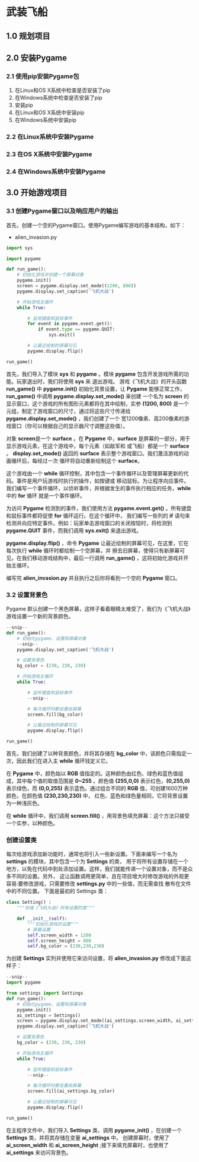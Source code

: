# 武装飞船
## 1.0 规划项目

## 2.0 安装Pygame
### 2.1 使用pip安装Pygame包
1. 在Linux和OS X系统中检查是否安装了pip
2. 在Windows系统中检查是否安装了pip
3. 安装pip
4. 在Linux和OS X系统中安装pip
5. 在Windows系统中安装pip

### 2.2 在Linux系统中安装Pygame
### 2.3 在OS X系统中安装Pygame
### 2.4 在Windows系统中安装Pygame

## 3.0 开始游戏项目
### 3.1 创建Pygame窗口以及响应用户的输出
首先，创建一个空的Pygame窗口。使用Pygame编写游戏的基本结构，如下：
- alien_invasion.py
```python
import sys

import pygame

def run_game():
    # 初始化游戏并创建一个屏幕对象
    pygame.init()
    screen = pygame.display.set_mode((1200, 800))
    pygame.display.set_caption('飞机大战')

    # 开始游戏主循环
    while True:

        # 监视键盘和鼠标事件
        for event in pygame.event.get():
            if event.type == pygame.QUIT:
                sys.exit()

        # 让最近绘制的屏幕可见
        pygame.display.flip()

run_game()

```
首先，我们导入了模块 **sys** 和 **pygame** 。模块 **pygame** 包含开发游戏所需的功能。玩家退出时，我们将使用 **sys** 来
退出游戏。
游戏《飞机大战》的开头函数 **run_game()** 中 **pygame.init()** 初始化背景设置，让 **Pygame** 能够正常工作，**run_game()** 中调用
**pygame.display.set_mode()** 来创建 一个名为 **screen** 的显示窗口，这个游戏的所有图形元素都将在其中绘制，实参
**(1200, 800)** 是一个元组，制定了游戏窗口的尺寸，通过将这些尺寸传递给 **pygame.display.set_mode()** ，我们创建了一个
宽1200像素、高200像素的游戏窗口（你可以根据自己的显示器尺寸调整这些值）。

对象 **screen**是一个 **surface** 。在 **Pygame** 中，**surface** 是屏幕的一部分，用于显示游戏元素，在这个游戏中，每个元素（如敌军和
或飞船）都是一个 **surface** 。 **display.set_mode()** 返回的 **surface** 表示整个游戏窗口。我们激活游戏的动画循环后，每经过一次
循环将自动重新绘制这个 **surface**。

这个游戏由一个 **while** 循环控制，其中包含一个事件循环以及管理屏幕更新的代码。事件是用户玩游戏时执行的操作，如按键或
移动鼠标。为让程序向应事件。我们编写一个事件循环，以侦听事件，并根据发生的事件执行相应的任务，**while** 中的 **for** 循环
就是一个事件循环。

为访问 **Pygame** 检测到的事件，我们使用方法 **pygame.event.get()** 。所有键盘和鼠标事件都将促使 **for** 循环运行。在这个循环中，
我们编写一些列的 **if** 语句来检测并向应特定事件。例如：玩家单击游戏窗口的关闭按钮时，将检测到 **pygame.QUIT** 事件，而我们调用
**sys.exit()** 来退出游戏。

**pygame.display.flip()** ，命令 **Pygame** 让最近绘制的屏幕可见，在这里，它在每次执行 **while** 循环时都绘制一个空屏幕，并
擦去旧屏幕，使得只有新屏幕可见。在我们移动游戏结构中，最后一行调用 **run_game()** ，这将初始化游戏并开始主循环。

编写完 **alien_invasion.py** 并且执行之后你将看到一个空的 **Pygame** 窗口。

### 3.2 设置背景色
Pygame 默认创建一个黑色屏幕，这样子看着眼睛太难受了，我们为《飞机大战》游戏设置一个新的背景颜色。
```python
--snip--
def run_game():
    # 初始化pygame、设置和屏幕对象
    --snip--
    pygame.display.set_caption('飞机大战')

    # 设置背景色
    bg_color = (230, 230, 230)

    # 开始游戏主循环
    while True:

        # 监听键盘和鼠标事件
        --snip--

        # 每次循环时都会重绘屏幕
        screen.fill(bg_color)

        # 让最近绘制的屏幕可见
        pygame.display.flip()

run_game()
```
首先，我们创建了以种背景颜色，并将其存储在 **bg_color** 中，该颜色只需指定一次，因此我们在进入主 **while** 循环钱定义它。

在 **Pygame** 中，颜色始以 **RGB** 值指定的。这种颜色由红色、绿色和蓝色值组成，其中每个值的取值范围是 **0~255** 。颜色值 **(255,0,0)**
表示红色，**(0,255,0)** 表示绿色，而 **(0,0,255)** 表示蓝色。通过组合不同的 **RGB** 值，可创建1600万种颜色，在颜色值 **(230,230,230)** 中，
红色、蓝色和绿色量相同，它将背景设置为一种浅灰色。

在 **while** 循环中，我们调用 **screen.fill()** ，用背景色填充屏幕：这个方法只接受一个实参，以种颜色。

### 创建设置类
每次给游戏添加新功能时，通常也将引入一些新设置。下面来编写一个名为 **settings** 的模块，其中包含一个为 **Settings** 的类，
用于将所有设置存储在一个地方，以免在代码中到处添加设置。这样，我们就能传递一个设置对象，而不是众多不同的设置。另外，
这让函数调用更简单，且在项目增大时修改游戏的外观更容易:要修改游戏，只需要修改 **settings.py** 中的一些值，而无需查找
散布在文件中的不同位置。
下面是最初的 Settings 类：
```python
class Setting() :
    """存储《飞机大战》所有设置的类"""

    def __init__(self):
        """初始化游戏的设置"""
        # 屏幕设置
        self.screen_width = 1200
        self.screen_height = 800
        self.bg_color = (230,230,230)

```
为创建 **Settings** 实列并使用它来访问设置，将 **alien_invasion.py** 修改成下面这样子：
```python
--snip--
import pygame 

from settings import Settings
def run_game():
    # 初始化pygame、设置和屏幕对象
    pygame.init()
    ai_settings = Settings()
    screen = pygame.display.set_mode((ai_settings.screen_width, ai_settings.screen_height))
    pygame.display.set_caption('飞机大战')

    # 设置背景色
    bg_color = (230, 230, 230)

    # 开始游戏主循环
    while True:

        # 监听键盘和鼠标事件
        --snip--

        # 每次循环时都会重绘屏幕
        screen.fill(ai_settings.bg_color)

        # 让最近绘制的屏幕可见
        pygame.display.flip()

run_game()

```
在主程序文件中，我们导入 **Settings** 类，调用 **pygame_init()** ，在创建一个 **Settings** 类，并将其存储在变量 **ai_settings** 中。
创建屏幕时，使用了 **ai_screen_width** 和 **ai_screen_height** ;接下来填充屏幕时，也使用了 **ai_settings** 来访问背景色。

